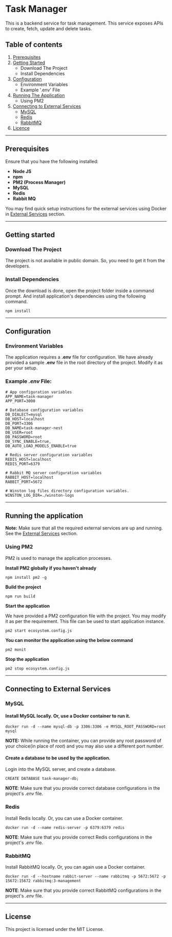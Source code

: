 # Task Manager
This is a backend service for task management. This service exposes APIs to create, fetch, update and delete tasks.

## Table of contents
1. [Prerequisites](#prerequisites)
2. [Getting Started](#getting-started)
    - Download The Project
    - Install Dependencies
3. [Configuration](#configuration)
    - Environment Variables
    - Example '.env' File
4. [Running The Application](#running-the-application)
    - Using PM2
5. [Connecting to External Services](#connecting-to-external-services)
    - [MySQL](mysql)
    - [Redis](redis)
    - [RabbitMQ](rabbitmq)
6. [Licence](#license)
---

## Prerequisites
Ensure that you have the following installed:
- **Node JS**
- **npm**
- **PM2 (Process Manager)**
- **MySQL**
- **Redis**
- **Rabbit MQ**

You may find quick setup instructions for the external services using Docker in [External Services](#connecting-to-external-services) section.

---
## Getting started
### Download The Project
The project is not available in public domain. So, you need to get it from the developers.

### Install Dependencies
Once the download is done, open the project folder inside a command prompt. And install application's dependencies using the following command.
```
npm install
```

---

## Configuration
### Environment Variables
The application requires a **.env** file for configuration. We have already provided a sample **.env** file in the root directory of the project. Modify it as per your setup.

### Example *.env* File:
```
# App configuration variables
APP_NAME=task-manager
APP_PORT=3000

# Database configuration variables
DB_DIALECT=mysql
DB_HOST=localhost
DB_PORT=3306
DB_NAME=task-manager-nest
DB_USER=root
DB_PASSWORD=root
DB_SYNC_ENABLE=true,
DB_AUTO_LOAD_MODELS_ENABLE=true

# Redis server configuration variables
REDIS_HOST=localhost
REDIS_PORT=6379

# Rabbit MQ server configuration variables
RABBIT_HOST=localhost
RABBIT_PORT=5672

# Winston log files directory configuration variables.
WINSTON_LOG_DIR=./winston-logs
```

---
## Running the application
**Note:** Make sure that all the required external services are up and running. See the [External Services](#connecting-to-external-services) section.

### Using PM2
PM2 is used to manage the application processes.

**Install PM2 globally if you haven't already**
```
npm install pm2 -g
```

**Build the project**
```
npm run build
```

**Start the application**

We have provided a PM2 configuration file with the project. You may modify it as per the requirement. This file can be used to start application instance.
```
pm2 start ecosystem.config.js
```

**You can monitor the application using the below command**
```
pm2 monit
```

**Stop the application**
```
pm2 stop ecosystem.config.js
```

---
## Connecting to External Services
### MySQL
#### Install MySQL locally. Or, use a Docker container to run it.
```
docker run -d --name mysql-db -p 3306:3306 -e MYSQL_ROOT_PASSWORD=root mysql
```
**NOTE:** While running the container, you can provide any root password of your choice(in place of *root*) and you may also use a different port number.

#### Create a database to be used by the application.
Login into the MySQL server, and create a database.
```
CREATE DATABASE task-manager-db;
```

**NOTE**: Make sure that you provide correct database configurations in the project's *.env* file.

### Redis
Install Redis locally. Or, you can use a Docker container.
```
docker run -d --name redis-server -p 6379:6379 redis
```
**NOTE**: Make sure that you provide correct Redis configurations in the project's *.env* file.

### RabbitMQ
Install RabbitMQ locally. Or, you can again use a Docker container.
```
docker run -d --hostname rabbit-server --name rabbitmq -p 5672:5672 -p 15672:15672 rabbitmq:3-management
```
**NOTE**: Make sure that you provide correct RabbitMQ configurations in the project's *.env* file.

---

## License
This project is licensed under the MIT License.